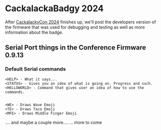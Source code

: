 # CackalackaBadgy 2024

After [CackalackyCon 2024](https://cackalackycon.org/index.html) finishes up, we'll post the developers version of the firmware that was used for debugging and testing as well as more information about the badge.

## Serial Port things in the Conference Firmware 0.9.13

### Default Serial commands
```
<HELP> - What it says...
<STATUS> - Gives you an idea of what is going on. Progress and such.
<HELLOWORLD> - Command that gives user an idea of how to use the commands.


<WE> - Draws Wave Emoji
<TE> - Draws Taco Emoji
<MFE> - Draws Middle Finger Emoji
```
.... and maybe a couple more.... 
... more to come
